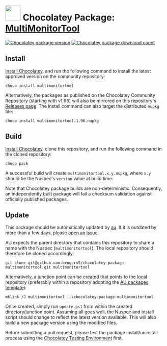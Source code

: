 # <img src="https://cdn.jsdelivr.net/gh/brogers5/chocolatey-package-multimonitortool@f92d7f6582ba2047f4b089a2ed5da97741c3163e/multimonitortool.png" width="48" height="48"/> Chocolatey Package: [MultiMonitorTool](https://community.chocolatey.org/packages/multimonitortool/)
[![Chocolatey package version](https://img.shields.io/chocolatey/v/multimonitortool.svg)](https://community.chocolatey.org/packages/multimonitortool/)
[![Chocolatey package download count](https://img.shields.io/chocolatey/dt/multimonitortool.svg)](https://community.chocolatey.org/packages/multimonitortool/)

## Install
[Install Chocolatey](https://chocolatey.org/install), and run the following command to install the latest approved version on the community repository:
```shell
choco install multimonitortool
```

Alternatively, the packages as published on the Chocolatey Community Repository (starting with v1.96) will also be mirrored on this repository's [Releases page](https://github.com/brogers5/chocolatey-package-multimonitortool/releases). The install command can also target the distributed `nupkg` file:

```shell
choco install multimonitortool.1.96.nupkg
```

## Build
[Install Chocolatey](https://chocolatey.org/install), clone this repository, and run the following command in the cloned repository:
```shell
choco pack
```

A successful build will create `multimonitortool.x.y.nupkg`, where `x.y` should be the Nuspec's `version` value at build time.

Note that Chocolatey package builds are non-deterministic. Consequently, an independently built package will fail a checksum validation against officially published packages.

## Update
This package should be automatically updated by [au](https://github.com/majkinetor/au). If it is outdated by more than a few days, please [open an issue](https://github.com/brogers5/chocolatey-package-multimonitortool/issues).

AU expects the parent directory that contains this repository to share a name with the Nuspec (`multimonitortool`). The local repository should therefore be cloned accordingly:
```shell
git clone git@github.com:brogers5/chocolatey-package-multimonitortool.git multimonitortool
```

Alternatively, a junction point can be created that points to the local repository (preferably within a repository adopting the [AU packages template](https://github.com/majkinetor/au-packages-template)):
```shell
mklink /J multimonitortool ..\chocolatey-package-multimonitortool
```

Once created, simply run `update.ps1` from within the created directory/junction point. Assuming all goes well, the Nuspec and install script should change to reflect the latest version available. This will also build a new package version using the modified files.

Before submitting a pull request, please test the package install/uninstall process using the [Chocolatey Testing Environment](https://github.com/chocolatey-community/chocolatey-test-environment) first.